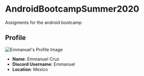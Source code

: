 # AndroidBootcampSummer2020
Assigments for the android bootcamp


## Profile

![Emmanuel's Profile Image](images/photo.jpg)

* **Name**: Emmanuel Cruz
* **Discord Username**: Emmanuel
* **Location**: Mexico
